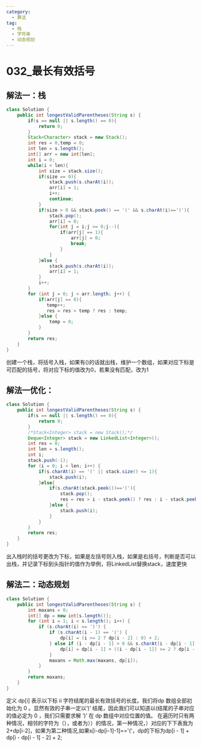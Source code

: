 ```yaml
---
category: 
  - 算法
tag: 
  - 栈
  - 字符串
  - 动态规划
---
```


# 032_最长有效括号

<Badge text="困难" type="danger" vertical="middle" />


## 解法一：栈

```java
class Solution {
    public int longestValidParentheses(String s) {
        if(s == null || s.length() == 0){
            return 0;
        }
        Stack<Character> stack = new Stack();
        int res = 0,temp = 0;
        int len = s.length();
        int[] arr = new int[len];
        int i = 0;
        while(i < len){
            int size = stack.size();
            if(size == 0){
                stack.push(s.charAt(i));
                arr[i] = 1;
                i++;
                continue;
            }
            if(size > 0 && stack.peek() == '(' && s.charAt(i)==')'){
                stack.pop();
                arr[i] = 0;
                for(int j = i;j >= 0;j--){
                    if(arr[j] == 1){
                        arr[j] = 0;
                        break;
                    }
                }
            }else {
                stack.push(s.charAt(i));
                arr[i] = 1;
            }
            i++;
        }
        for (int j = 0; j < arr.length; j++) {
            if(arr[j] == 0){
               temp++;
               res = res > temp ? res : temp;
            }else {
                temp = 0;
            }
        }
        return res;
    }
}
```


创建一个栈，将括号入栈，如果有()的话就出栈，维护一个数组，如果对应下标是可匹配的括号，将对应下标的值改为0，若果没有匹配，改为1


## 解法一优化：

```java
class Solution {
    public int longestValidParentheses(String s) {
        if(s == null || s.length() == 0){
            return 0;
        }
        /*Stack<Integer> stack = new Stack();*/
        Deque<Integer> stack = new LinkedList<Integer>();
        int res = 0;
        int len = s.length();
        int i;
        stack.push(-1);
        for (i = 0; i < len; i++) {
            if(s.charAt(i) == '(' || stack.size() <= 1){
                stack.push(i);
            }else{
                if(s.charAt(stack.peek())=='('){
                    stack.pop();
                    res = res > i - stack.peek() ? res : i - stack.peek();
                }else {
                    stack.push(i);
                }
            }
        }
        return res;
    }
}
```

出入栈时的括号更改为下标，如果是左括号则入栈，如果是右括号，判断是否可以出栈，并记录下标到头指针的值作为举例，将LinkedList替换stack，速度更快


## 解法二：动态规划

```java
class Solution {
    public int longestValidParentheses(String s) {
        int maxans = 0;
        int[] dp = new int[s.length()];
        for (int i = 1; i < s.length(); i++) {
            if (s.charAt(i) == ')') {
                if (s.charAt(i - 1) == '(') {
                    dp[i] = (i >= 2 ? dp[i - 2] : 0) + 2;
                } else if (i - dp[i - 1] > 0 && s.charAt(i - dp[i - 1] - 1) == '(') {
                    dp[i] = dp[i - 1] + ((i - dp[i - 1]) >= 2 ? dp[i - dp[i - 1] - 2] : 0) + 2;
                }
                maxans = Math.max(maxans, dp[i]);
            }
        }
        return maxans;
    }
}
```

定义 dp[i] 表示以下标 ii 字符结尾的最长有效括号的长度。我们将dp 数组全部初始化为 0 。显然有效的子串一定以‘)’ 结尾，因此我们可以知道以(结尾的子串对应的值必定为 0 ，我们只需要求解 ‘)’ 在 dp 数组中对应位置的值。
在遍历时只有两种情况，相邻的字符为（），或者为））的情况，第一种情况，）对应的下下表我为2+dp[i-2]，如果为第二种情况,如果s[i-dp[i-1]-1]=='('，dp的下标为dp[i - 1] +  dp[i - dp[i - 1] - 2]  + 2;